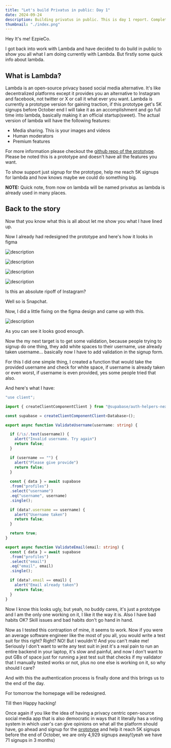 ```yaml
---
title: "Let's build Privatus in public: Day 1"
date: 2024-09-24
description: Building privatus in public. This is day 1 report. Completed the redesign in figma and now implementing it in code, along side other functionality.
thumbnail: "./index.png"
---
```


Hey It's me! EzpieCo.

I got back into work with Lambda and have decided to do build in public to show you all what I am doing currently with Lambda. But firstly some quick info about lambda.

## What is Lambda?
Lambda is an open-source privacy based social media alternative. It's like decentralized platforms except it provides you an alternative to Instagram and facebook, not twitter or X or call it what ever you want. Lambda is currently a prototype version for gaining traction, if this prototype get's 5K signups before October end I will take it as an accomplishment and go full time into lambda, basically making it an official startup(sweet). The actual version of lambda will have the following features:

- Media sharing. This is your images and videos
- Human moderators
- Premium features

For more information please checkout the [github repo of the prototype](https://github.com/ezpie1/lambda-official). Please be noted this is a prototype and doesn't have all the features you want.

To show support just signup for the prototype, help me reach 5K signups for lambda and how knows maybe we could do something big.

**NOTE:** Quick note, from now on lambda will be named privatus as lambda is already used in many places.

## Back to the story

Now that you know what this is all about let me show you what I have lined up.

Now I already had redesigned the prototype and here's how it looks in figma


![description](https://dev-to-uploads.s3.amazonaws.com/uploads/articles/b3fyeg5k04ajuo7edxid.png)

![description](https://dev-to-uploads.s3.amazonaws.com/uploads/articles/x422mh5pg70hjfove0d6.png)

![description](https://dev-to-uploads.s3.amazonaws.com/uploads/articles/6771a5z8mqnk10gz9alm.png)

![description](https://dev-to-uploads.s3.amazonaws.com/uploads/articles/goi4pmx7sfxcdrinvd6b.png)

Is this an absolute ripoff of Instagram? 

Well so is Snapchat.

Now, I did a little fixing on the figma design and came up with this.

![description](https://dev-to-uploads.s3.amazonaws.com/uploads/articles/m9x8wnwmdm6wgnlapknp.png)

As you can see it looks good enough.

Now the my next target is to get some validation, because people trying to signup do one thing, they add white spaces to their username, use already taken username... basically now I have to add validation in the signup form.

For this I did one simple thing, I created a function that would take the 
provided username and check for white space, if username is already taken or even worst, if username is even provided, yes some people tried that also.

And here's what I have:

```typescript
"use client";

import { createClientComponentClient } from "@supabase/auth-helpers-nextjs";

const supabase = createClientComponentClient<Database>();

export async function ValidateUsername(username: string) {

  if (/\s/.test(username)) {
    alert("Invalid username. Try again")
    return false;
  }

  if (username == "") {
    alert("Please give provide")
    return false;
  }
  
  const { data } = await supabase
  .from("profiles")
  .select("username")
  .eq("username", username)
  .single();

  if (data?.username == username) {
    alert("Username taken")
    return false;
  }

  return true;
}

export async function ValidateEmail(email: string) {
  const { data } = await supabase
  .from("profiles")
  .select("email")
  .eq("email", email)
  .single();

  if (data?.email == email) {
    alert("Email already taken")
    return false;
  }
}
```

Now I know this looks ugly, but yeah, no buddy cares, it's just a prototype and I am the only one working on it, I like it the way it is. Also I have bad habits OK? Skill issues and bad habits don't go hand in hand.

Now as I tested this contraption of mine, it seems to work. Now if you were an average software engineer like the most of you all, you would write a test suit for this right? Right? NO! But I wouldn't! And you can't make me! Seriously I don't want to write any test suit in jest it's a real pain to run an entire backend in your laptop, it's slow and painful, and now I don't want to put GBs of space just for running a jest test suit that checks if my validator that I manually tested works or not, plus no one else is working on it, so why should I care?

And with this the authentication process is finally done and this brings us to the end of the day.

For tomorrow the homepage will be redesigned.

Till then Happy hacking!

Once again if you like the idea of having a privacy centric open-source social media app that is also democratic in ways that it literally has a voting system in which user's can give opinions on what all the platform should have, go ahead and signup for the [prototype](https://lambda-official.vercel.app) and help it reach 5K signups before the end of October, we are only 4,929 signups away!(yeah we have 71 signups in 3 months)